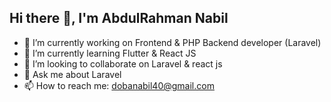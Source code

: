 ## Hi there 👋, I'm AbdulRahman Nabil

- 🔭 I’m currently working on Frontend & PHP Backend developer (Laravel)
- 🌱 I’m currently learning Flutter & React JS
- 👯 I’m looking to collaborate on Laravel & react js
- 💬 Ask me about Laravel
- 📫 How to reach me: dobanabil40@gmail.com
